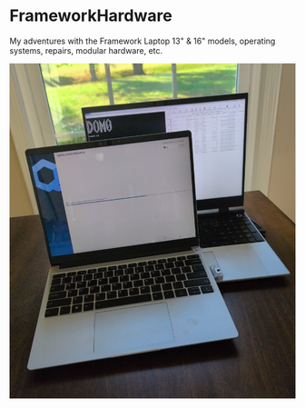 # FrameworkHardware
My adventures with the Framework Laptop 13" &amp; 16" models, operating systems, repairs, modular hardware, etc. 

![Framework Laptop 13 & 16](https://raw.githubusercontent.com/andyleitermann/FrameworkHardware/28ba12d2a086491b88ed76193aa3221cc403f64a/images/frameworks2.jpg "Framework Laptop 13 & 16")
